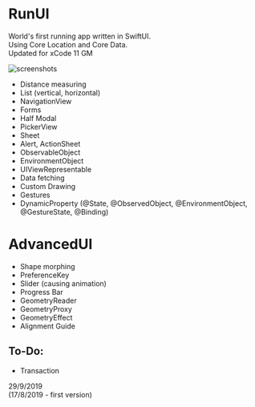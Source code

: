 # RunUI
World's first running app written in SwiftUI.  
Using Core Location and Core Data.  
Updated for xCode 11 GM  

![screenshots](https://pbs.twimg.com/media/EFvR9b3XkAALrse?format=jpg&name=4096x4096)

* Distance measuring
* List (vertical, horizontal)
* NavigationView
* Forms
* Half Modal
* PickerView
* Sheet
* Alert, ActionSheet
* ObservableObject
* EnvironmentObject
* UIViewRepresentable
* Data fetching
* Custom Drawing
* Gestures
* DynamicProperty (@State, @ObservedObject, @EnvironmentObject, @GestureState, @Binding)



# AdvancedUI
* Shape morphing
* PreferenceKey
* Slider (causing animation)
* Progress Bar
* GeometryReader
* GeometryProxy
* GeometryEffect
* Alignment Guide

## To-Do:
* Transaction


29/9/2019  
(17/8/2019 - first version)
